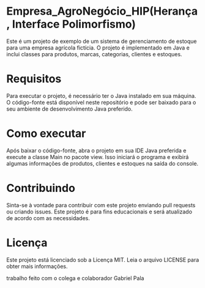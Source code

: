 # Empresa_AgroNegócio_HIP(Herança, Interface Polimorfismo)

Este é um projeto de exemplo de um sistema de gerenciamento de estoque para uma empresa agrícola fictícia. O projeto é implementado em Java e inclui classes para produtos, marcas, categorias, clientes e estoques.

# Requisitos
Para executar o projeto, é necessário ter o Java instalado em sua máquina. O código-fonte está disponível neste repositório e pode ser baixado para o seu ambiente de desenvolvimento Java preferido.

# Como executar
Após baixar o código-fonte, abra o projeto em sua IDE Java preferida e execute a classe Main no pacote view. Isso iniciará o programa e exibirá algumas informações de produtos, clientes e estoques na saída do console.

# Contribuindo
Sinta-se à vontade para contribuir com este projeto enviando pull requests ou criando issues. Este projeto é para fins educacionais e será atualizado de acordo com as necessidades.

# Licença
Este projeto está licenciado sob a Licença MIT. Leia o arquivo LICENSE para obter mais informações.

trabalho feito com o colega e colaborador Gabriel Pala
